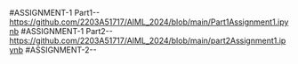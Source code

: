 #ASSIGNMENT-1 Part1--https://github.com/2203A51717/AIML_2024/blob/main/Part1Assignment1.ipynb
#ASSIGNMENT-1 Part2--https://github.com/2203A51717/AIML_2024/blob/main/part2Assignment1.ipynb
#ASSIGNMENT-2--
